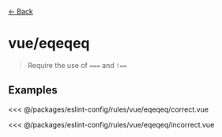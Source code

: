 [&#x2190; Back](./)
# vue/eqeqeq <badge text="warn" type="warn" vertical="middle"/>

> Require the use of ```===``` and ```!==```

## Examples

<code-highlight>
 
<div slot="correct">

<<< @/packages/eslint-config/rules/vue/eqeqeq/correct.vue

</div>

 
<div slot="incorrect">

<<< @/packages/eslint-config/rules/vue/eqeqeq/incorrect.vue

</div>

 
</code-highlight>

